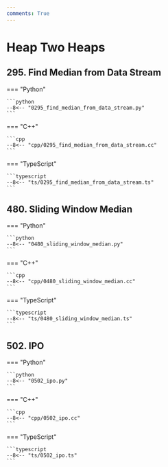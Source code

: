 ```yaml
---
comments: True
---
```


# Heap Two Heaps

## 295. Find Median from Data Stream

=== "Python"

    ```python
    --8<-- "0295_find_median_from_data_stream.py"
    ```

=== "C++"

    ```cpp
    --8<-- "cpp/0295_find_median_from_data_stream.cc"
    ```

=== "TypeScript"

    ```typescript
    --8<-- "ts/0295_find_median_from_data_stream.ts"
    ```

## 480. Sliding Window Median

=== "Python"

    ```python
    --8<-- "0480_sliding_window_median.py"
    ```

=== "C++"

    ```cpp
    --8<-- "cpp/0480_sliding_window_median.cc"
    ```

=== "TypeScript"

    ```typescript
    --8<-- "ts/0480_sliding_window_median.ts"
    ```

## 502. IPO

=== "Python"

    ```python
    --8<-- "0502_ipo.py"
    ```

=== "C++"

    ```cpp
    --8<-- "cpp/0502_ipo.cc"
    ```

=== "TypeScript"

    ```typescript
    --8<-- "ts/0502_ipo.ts"
    ```
